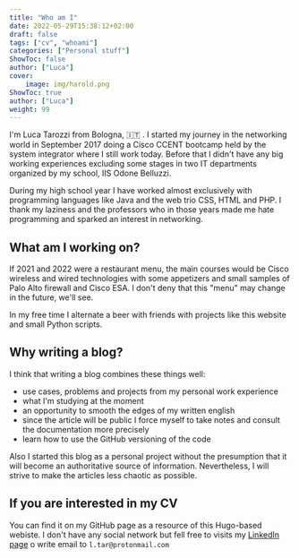 ```yaml
---
title: "Who am I"
date: 2022-05-29T15:38:12+02:00
draft: false
tags: ["cv", "whoami"]
categories: ["Personal stuff"]
ShowToc: false
author: ["Luca"]
cover:
	image: img/harold.png
ShowToc: true
author: ["Luca"]
weight: 99
---
```

I'm Luca Tarozzi from Bologna, :it: . I started my journey in the networking world in September 2017 doing a Cisco CCENT bootcamp held by the system integrator where I still work today. Before that I didn't have any big working experiences excluding some stages in two IT departments organized by my school, IIS Odone Belluzzi.

During my high school year I have worked almost exclusively with programming languages like Java and the web trio CSS, HTML and PHP. I thank my laziness and the professors who in those years made me hate programming and sparked an interest in networking.

## What am I working on?
If 2021 and 2022 were a restaurant menu, the main courses would be Cisco wireless and wired technologies with some appetizers and small samples of Palo Alto firewall and Cisco ESA. I don't deny that this "menu" may change in the future, we'll see.

In my free time I alternate a beer with friends with projects like this website and small Python scripts.

## Why writing a blog?
I think that writing a blog combines these things well:
- use cases, problems and projects from my personal work experience
- what I'm studying at the moment
- an opportunity to smooth the edges of my written english
- since the article will be public I force myself to take notes and consult the documentation more precisely
- learn how to use the GitHub versioning of the code

Also I started this blog as a personal project without the presumption that it will become an authoritative source of information. Nevertheless, I will strive to make the articles less chaotic as possible.

## If you are interested in my CV
You can find it on my GitHub page as a resource of this Hugo-based webiste. I don't have any social network but fell free to visits my [LinkedIn page](https://www.linkedin.com/in/luca-tarozzi-9ab371178/) o write email to `l.tar@protonmail.com`
